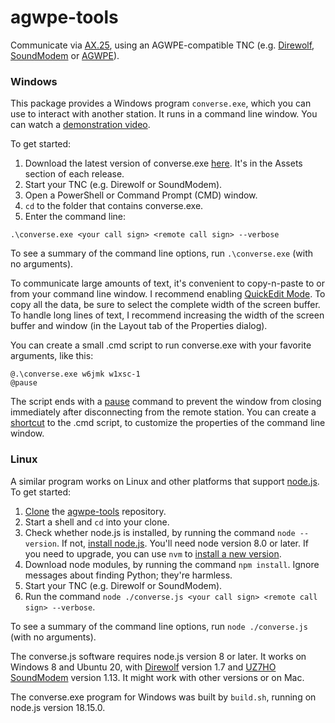 # agwpe-tools
Communicate via [AX.25](https://www.tapr.org/pdf/AX25.2.2.pdf),
using an AGWPE-compatible TNC (e.g.
[Direwolf](https://github.com/wb2osz/direwolf),
[SoundModem](http://uz7.ho.ua/packetradio.htm) or
[AGWPE](https://www.sv2agw.com/downloads/)).

### Windows

This package provides a Windows program `converse.exe`,
which you can use to interact with another station.
It runs in a command line window.
You can watch a [demonstration video](https://youtu.be/lRvlnEeBrow/).

To get started:
1. Download the latest version of converse.exe
   [here](https://github.com/jmkristian/agwpe-tools/releases).
   It's in the Assets section of each release.
2. Start your TNC (e.g. Direwolf or SoundModem).
3. Open a PowerShell or Command Prompt (CMD) window.
4. `cd` to the folder that contains converse.exe.
5. Enter the command line:

`.\converse.exe <your call sign> <remote call sign> --verbose`

To see a summary of the command line options, run `.\converse.exe` (with no arguments).

To communicate large amounts of text,
it's convenient to copy-n-paste to or from your command line window.
I recommend enabling
[QuickEdit Mode](https://www.techjunkie.com/boost-productivity-quickedit-mode-windows-command-prompt/).
To copy all the data, be sure to select the complete width of the screen buffer.
To handle long lines of text, I recommend increasing the width of the screen buffer and window
(in the Layout tab of the Properties dialog).

You can create a small .cmd script to run converse.exe with your favorite arguments, like this:
```
@.\converse.exe w6jmk w1xsc-1
@pause
```
The script ends with a
[pause](https://learn.microsoft.com/en-us/windows-server/administration/windows-commands/pause)
command to prevent the window from closing immediately after disconnecting from the remote station.
You can create a
[shortcut](https://www.computerhope.com/issues/ch000739.htm)
to the .cmd script, to customize the properties of the command line window.

### Linux

A similar program works on Linux and other platforms that support
[node.js](https://nodejs.org/en/download/).
To get started:

1. [Clone](https://www.techrepublic.com/article/how-to-clone-github-repository/)
   the [agwpe-tools](https://github.com/jmkristian/agwpe-tools) repository.
2. Start a shell and `cd` into your clone.
3. Check whether node.js is installed, by running the command `node --version`.
   If not, [install node.js](https://nodejs.org/en/download/).
   You'll need node version 8.0 or later.
   If you need to upgrade, you can use `nvm` to
   [install a new version](https://heynode.com/tutorial/install-nodejs-locally-nvm/).
4. Download node modules, by running the command `npm install`.
   Ignore messages about finding Python; they're harmless.
5. Start your TNC (e.g. Direwolf or SoundModem).
6. Run the command `node ./converse.js <your call sign> <remote call sign> --verbose`.

To see a summary of the command line options, run `node ./converse.js` (with no arguments).

The converse.js software requires node.js version 8 or later.
It works on Windows 8 and Ubuntu 20, with
[Direwolf](https://github.com/wb2osz/direwolf) version 1.7
and [UZ7HO SoundModem](http://uz7.ho.ua/packetradio.htm) version 1.13.
It might work with other versions or on Mac.

The converse.exe program for Windows was built by `build.sh`,
running on node.js version 18.15.0.
